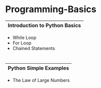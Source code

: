 # Programming-Basics


|Introduction to Python Basics  |  
|------------------------------ | 
- While Loop                    
- For Loop                     
- Chained Statements           


#



|Python Simple Examples | 
|---------------------- | 
- The Law of Large Numbers                 
          